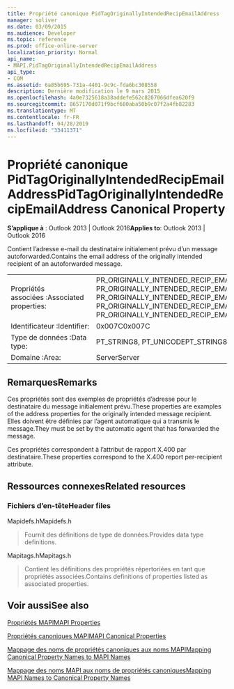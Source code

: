 ```yaml
---
title: Propriété canonique PidTagOriginallyIntendedRecipEmailAddress
manager: soliver
ms.date: 03/09/2015
ms.audience: Developer
ms.topic: reference
ms.prod: office-online-server
localization_priority: Normal
api_name:
- MAPI.PidTagOriginallyIntendedRecipEmailAddress
api_type:
- COM
ms.assetid: 6a85b695-731a-4401-9c9c-fda6bc308558
description: Dernière modification le 9 mars 2015
ms.openlocfilehash: 4a0e7325618a38addefe562c8207066dfea620f9
ms.sourcegitcommit: 8657170d071f9bcf680aba50b9c07f2a4fb82283
ms.translationtype: MT
ms.contentlocale: fr-FR
ms.lasthandoff: 04/28/2019
ms.locfileid: "33411371"
---
```

# <a name="pidtagoriginallyintendedrecipemailaddress-canonical-property"></a><span data-ttu-id="10244-103">Propriété canonique PidTagOriginallyIntendedRecipEmailAddress</span><span class="sxs-lookup"><span data-stu-id="10244-103">PidTagOriginallyIntendedRecipEmailAddress Canonical Property</span></span>

  
  
<span data-ttu-id="10244-104">**S’applique à** : Outlook 2013 | Outlook 2016</span><span class="sxs-lookup"><span data-stu-id="10244-104">**Applies to**: Outlook 2013 | Outlook 2016</span></span> 
  
<span data-ttu-id="10244-105">Contient l’adresse e-mail du destinataire initialement prévu d’un message autoforwarded.</span><span class="sxs-lookup"><span data-stu-id="10244-105">Contains the email address of the originally intended recipient of an autoforwarded message.</span></span>
  
|||
|:-----|:-----|
|<span data-ttu-id="10244-106">Propriétés associées :</span><span class="sxs-lookup"><span data-stu-id="10244-106">Associated properties:</span></span>  <br/> |<span data-ttu-id="10244-107">PR_ORIGINALLY_INTENDED_RECIP_EMAIL_ADDRESS, PR_ORIGINALLY_INTENDED_RECIP_EMAIL_ADDRESS_A, PR_ORIGINALLY_INTENDED_RECIP_EMAIL_ADDRESS_W</span><span class="sxs-lookup"><span data-stu-id="10244-107">PR_ORIGINALLY_INTENDED_RECIP_EMAIL_ADDRESS, PR_ORIGINALLY_INTENDED_RECIP_EMAIL_ADDRESS_A, PR_ORIGINALLY_INTENDED_RECIP_EMAIL_ADDRESS_W</span></span>  <br/> |
|<span data-ttu-id="10244-108">Identificateur :</span><span class="sxs-lookup"><span data-stu-id="10244-108">Identifier:</span></span>  <br/> |<span data-ttu-id="10244-109">0x007C</span><span class="sxs-lookup"><span data-stu-id="10244-109">0x007C</span></span>  <br/> |
|<span data-ttu-id="10244-110">Type de données :</span><span class="sxs-lookup"><span data-stu-id="10244-110">Data type:</span></span>  <br/> |<span data-ttu-id="10244-111">PT_STRING8, PT_UNICODE</span><span class="sxs-lookup"><span data-stu-id="10244-111">PT_STRING8, PT_UNICODE</span></span>  <br/> |
|<span data-ttu-id="10244-112">Domaine :</span><span class="sxs-lookup"><span data-stu-id="10244-112">Area:</span></span>  <br/> |<span data-ttu-id="10244-113">Server</span><span class="sxs-lookup"><span data-stu-id="10244-113">Server</span></span>  <br/> |
   
## <a name="remarks"></a><span data-ttu-id="10244-114">Remarques</span><span class="sxs-lookup"><span data-stu-id="10244-114">Remarks</span></span>

<span data-ttu-id="10244-115">Ces propriétés sont des exemples de propriétés d’adresse pour le destinataire du message initialement prévu.</span><span class="sxs-lookup"><span data-stu-id="10244-115">These properties are examples of the address properties for the originally intended message recipient.</span></span> <span data-ttu-id="10244-116">Elles doivent être définies par l’agent automatique qui a transmis le message.</span><span class="sxs-lookup"><span data-stu-id="10244-116">They must be set by the automatic agent that has forwarded the message.</span></span>
  
<span data-ttu-id="10244-117">Ces propriétés correspondent à l’attribut de rapport X.400 par destinataire.</span><span class="sxs-lookup"><span data-stu-id="10244-117">These properties correspond to the X.400 report per-recipient attribute.</span></span>
  
## <a name="related-resources"></a><span data-ttu-id="10244-118">Ressources connexes</span><span class="sxs-lookup"><span data-stu-id="10244-118">Related resources</span></span>

### <a name="header-files"></a><span data-ttu-id="10244-119">Fichiers d’en-tête</span><span class="sxs-lookup"><span data-stu-id="10244-119">Header files</span></span>

<span data-ttu-id="10244-120">Mapidefs.h</span><span class="sxs-lookup"><span data-stu-id="10244-120">Mapidefs.h</span></span>
  
> <span data-ttu-id="10244-121">Fournit des définitions de type de données.</span><span class="sxs-lookup"><span data-stu-id="10244-121">Provides data type definitions.</span></span>
    
<span data-ttu-id="10244-122">Mapitags.h</span><span class="sxs-lookup"><span data-stu-id="10244-122">Mapitags.h</span></span>
  
> <span data-ttu-id="10244-123">Contient les définitions des propriétés répertoriées en tant que propriétés associées.</span><span class="sxs-lookup"><span data-stu-id="10244-123">Contains definitions of properties listed as associated properties.</span></span>
    
## <a name="see-also"></a><span data-ttu-id="10244-124">Voir aussi</span><span class="sxs-lookup"><span data-stu-id="10244-124">See also</span></span>



[<span data-ttu-id="10244-125">Propriétés MAPI</span><span class="sxs-lookup"><span data-stu-id="10244-125">MAPI Properties</span></span>](mapi-properties.md)
  
[<span data-ttu-id="10244-126">Propriétés canoniques MAPI</span><span class="sxs-lookup"><span data-stu-id="10244-126">MAPI Canonical Properties</span></span>](mapi-canonical-properties.md)
  
[<span data-ttu-id="10244-127">Mappage des noms de propriétés canoniques aux noms MAPI</span><span class="sxs-lookup"><span data-stu-id="10244-127">Mapping Canonical Property Names to MAPI Names</span></span>](mapping-canonical-property-names-to-mapi-names.md)
  
[<span data-ttu-id="10244-128">Mappage des noms MAPI aux noms de propriétés canoniques</span><span class="sxs-lookup"><span data-stu-id="10244-128">Mapping MAPI Names to Canonical Property Names</span></span>](mapping-mapi-names-to-canonical-property-names.md)

